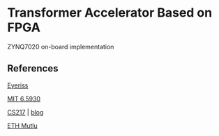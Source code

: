 # Transformer Accelerator Based on FPGA
ZYNQ7020 on-board implementation



## References

[Eyeriss](https://eyeriss.mit.edu/)

[MIT 6.5930](https://csg.csail.mit.edu/6.5930/lecnotes.html)

[CS217](https://cs217.stanford.edu/) | [blog](https://www.zhihu.com/column/c_1307985550604095488)

[ETH Mutlu](https://safari.ethz.ch/architecture/fall2024/doku.php?id=start)
